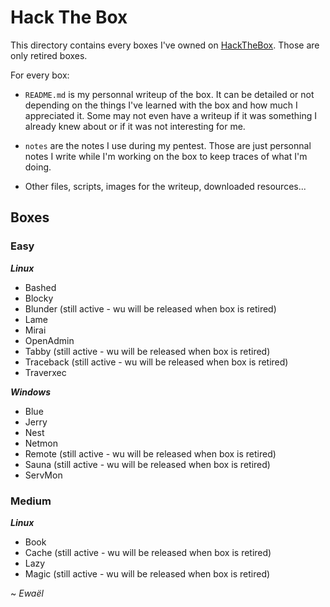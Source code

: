 # Hack The Box

This directory contains every boxes I've owned on [HackTheBox](https://www.hackthebox.eu/home). Those are only retired boxes.

For every box:

- `README.md` is my personnal writeup of the box. It can be detailed or not depending on the things I've learned with the box and how much I appreciated it. Some may not even have a writeup if it was something I already knew about or if it was not interesting for me.

- `notes` are the notes I use during my pentest. Those are just personnal notes I write while I'm working on the box to keep traces of what I'm doing.

- Other files, scripts, images for the writeup, downloaded resources...

## Boxes

### Easy

***Linux***

* Bashed
* Blocky
* Blunder (still active - wu will be released when box is retired)
* Lame
* Mirai
* OpenAdmin
* Tabby (still active - wu will be released when box is retired)
* Traceback (still active - wu will be released when box is retired)
* Traverxec

***Windows***

* Blue
* Jerry
* Nest
* Netmon
* Remote (still active - wu will be released when box is retired)
* Sauna (still active - wu will be released when box is retired)
* ServMon

### Medium

***Linux***

* Book
* Cache (still active - wu will be released when box is retired)
* Lazy
* Magic (still active - wu will be released when box is retired)

~ *Ewaël*
